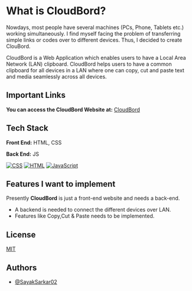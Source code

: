 
# What is CloudBord?

Nowdays, most people have several machines (PCs, Phone, Tablets etc.) working simultaneously.
I find myself facing the problem of transferring simple links or codes over to different devices.
Thus, I decided to create ClouBord.

CloudBord is a Web Application which enables users to have a Local Area Network (LAN) clipboard.
CloudBord helps users to have a common clipboard for all devices in a LAN where one can copy, cut and paste text and media seamlessly across all devices.

## Important Links

**You can access the CloudBord Website at:** [CloudBord](https://sayaksarkar02.github.io/CloudBord/)

## Tech Stack

**Front End:** HTML, CSS

**Back End:** JS

<a href="https://github.com/search?q=user%3ADenverCoder1+is%3Arepo+language%3Acss"><img alt="CSS" src="https://img.shields.io/badge/CSS%20-%231572B6.svg?logo=css3&logoColor=white"></a>
 <a href="https://github.com/search?q=user%3ADenverCoder1+is%3Arepo+language%3Ahtml"><img alt="HTML" src="https://img.shields.io/badge/HTML%20-%23E34F26.svg?logo=html5&logoColor=white"></a>
 <a href="https://github.com/search?q=user%3ADenverCoder1+is%3Arepo+language%3Ajavascript"><img alt="JavaScript" src="https://img.shields.io/badge/JavaScript%20-%23F7DF1E.svg?logo=javascript&logoColor=black"></a>

## Features I want to implement

Presently **CloudBord** is just a front-end website and needs a back-end.

- A backend is needed to connect the different devices over LAN.
- Features like Copy,Cut & Paste needs to be implemented.

## License

[MIT](https://choosealicense.com/licenses/mit/)

## Authors

- [@SayakSarkar02](https://github.com/SayakSarkar02)

